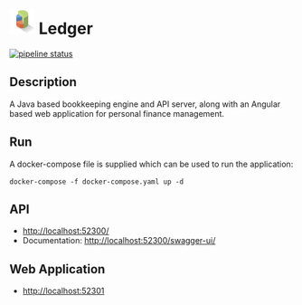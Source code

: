 <h1><img src="meta/project-icon.png" alt="logo" width="45" height="45"> Ledger</h1>

[![pipeline status](https://gitlab.com/rollenwiese/ledger/badges/master/pipeline.svg)](https://gitlab.com/rollenwiese/ledger/commits/master)

## Description

A Java based bookkeeping engine and API server, along with an Angular based web application for personal finance management.


## Run
A docker-compose file is supplied which can be used to run the application:
```shell
docker-compose -f docker-compose.yaml up -d
```
## API

* [http://localhost:52300/](http://localhost:52300/api/)
* Documentation: [http://localhost:52300/swagger-ui/](http://localhost:52300/swagger-ui/)

## Web Application

* [http://localhost:52301](https://localhost:52301)
